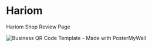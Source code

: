 # Hariom
Hariom Shop Review Page

![Business QR Code Template - Made with PosterMyWall](https://github.com/Suresh-1516/Hariom/assets/112805852/31f8108e-776a-443b-8688-89dfdb246ae3)
